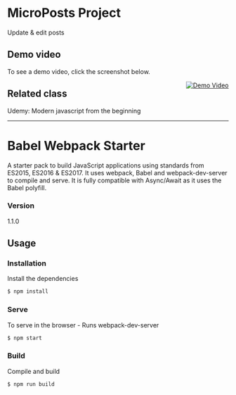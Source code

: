# MicroPosts Project 
Update & edit posts

## Demo video 
To see a demo video, click the screenshot below.

<a style="float:right" href="http://youtu.be/Gn-rLjZcfxM?hd=1" target="_blank">
  <img alt="Demo Video" src="https://i.ibb.co/zVxQw2X/micro-Posts.png" />
</a>

## Related class
Udemy: Modern javascript from the beginning


<hr>

# Babel Webpack Starter

A starter pack to build JavaScript applications using standards from ES2015, ES2016 & ES2017. It uses webpack, Babel and webpack-dev-server to compile and serve. It is fully compatible with Async/Await as it uses the Babel polyfill.

### Version
1.1.0

## Usage

### Installation

Install the dependencies

```sh
$ npm install
```

### Serve
To serve in the browser  - Runs webpack-dev-server

```sh
$ npm start
```

### Build
Compile and build

```sh
$ npm run build
```
